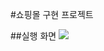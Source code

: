 #쇼핑몰 구현 프로젝트

##실행 화면
<img src="https://github.com/user-attachments/assets/37cc8bad-b8d4-4555-950b-e0efe6b88593">


